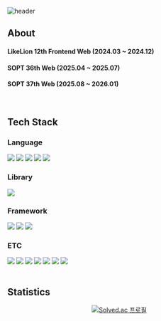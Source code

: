 <div>
  
  <!--Header-->
  ![header](https://capsule-render.vercel.app/api?type=blur&color=gradient&height=300&section=hearder&text=Kyoungho%20Eom&fontSize=60)
  
</div>

<div>
  <!--Body-->

  ## About
  #### LikeLion 12th Frontend Web (2024.03 ~ 2024.12) <br/>
  #### SOPT 36th Web (2025.04 ~ 2025.07) <br/>
  #### SOPT 37th Web (2025.08 ~ 2026.01) <br/>
  
  <br/>

  ## Tech Stack
  ### Language
  <!--TypeScript-->
  <img src="https://img.shields.io/badge/TypeScript-3178C6?style=flat-square&logo=TypeScript&logoColor=white"/>
  <!--JavaScript-->
  <img src="https://img.shields.io/badge/JavaScript-F7DF1E?style=flat-square&logo=JavaScript&logoColor=white"/>
  <!--HTML5-->
  <img src="https://img.shields.io/badge/HTML5-E34F26?style=flat-square&logo=HTML5&logoColor=white"/>
  <!--CSS-->
  <img src="https://img.shields.io/badge/CSS3-1572B6?style=flat-square&logo=CSS3&logoColor=white"/>
  <!--Swift-->
  <img src="https://img.shields.io/badge/Swift-F05138?style=flat-square&logo=Swift&logoColor=white"/>
  <br/>

  ### Library
  <!--React-->
  <img src="https://img.shields.io/badge/React-61DAFB?style=flat-square&logo=React&logoColor=black"/>
  <br/>

  ### Framework
  <!--Next.js-->
  <img src="https://img.shields.io/badge/Next.js-000000?style=flat-square&logo=Next.js&logoColor=white"/>
  <!--Tailwind CSS-->
  <img src="https://img.shields.io/badge/Tailwind%20CSS-06B6D4?style=flat-square&logo=Tailwind%20CSS&logoColor=white"/>
  <!--SwiftUI-->
  <img src="https://img.shields.io/badge/SwiftUI-0075C9?style=flat-square&logo=Swift&logoColor=white"/>
  <br/>
  
  ### ETC
  <!--Git-->
  <img src="https://img.shields.io/badge/Git-F05032?style=flat-square&logo=Git&logoColor=white"/>
  <!--GitHub-->
  <img src="https://img.shields.io/badge/Github-181717?style=flat-square&logo=Github&logoColor=white"/>
    <!--Slack-->
  <img src="https://img.shields.io/badge/Slack-4A154B?style=flat-square&logo=Slack&logoColor=white"/>
  <!--Obsidian-->
  <img src="https://img.shields.io/badge/Obsidian-7C3AED?style=flat-square&logo=Obsidian&logoColor=white"/>
  <!--Figma-->
  <img src="https://img.shields.io/badge/Figma-F24E1E?style=flat-square&logo=Figma&logoColor=white"/>
  <!--Notion-->
  <img src="https://img.shields.io/badge/Notion-000000?style=flat-square&logo=Notion&logoColor=white"/>
  <!--Apple Developer-->
  <img src="https://img.shields.io/badge/Developer-000000?style=flat-square&logo=Apple&logoColor=white"/>

  <br/>
  <br/>

  ## Statistics 
  <div align="center">
    


[![Solved.ac
프로필](http://mazassumnida.wtf/api/v2/generate_badge?boj=kheee512)](https://solved.ac/kheee512)
    
</div>

</div>

<!--
**maehwasoo/maehwasoo** is a ✨ _special_ ✨ repository because its `README.md` (this file) appears on your GitHub profile.

Here are some ideas to get you started:

- 🔭 I’m currently working on ...
- 🌱 I’m currently learning ...
- 👯 I’m looking to collaborate on ...
- 🤔 I’m looking for help with ...
- 💬 Ask me about ...
- 📫 How to reach me: ...
- 😄 Pronouns: ...
- ⚡ Fun fact: ...
-->
